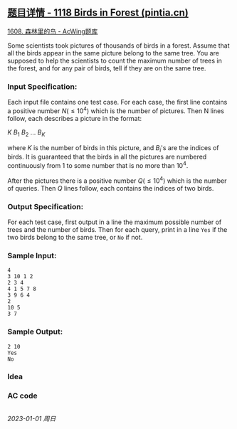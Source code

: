 ## [题目详情 - 1118 Birds in Forest (pintia.cn)](https://pintia.cn/problem-sets/994805342720868352/exam/problems/994805354108403712)

[1608. 森林里的鸟 - AcWing题库](https://www.acwing.com/problem/content/1610/)

Some scientists took pictures of thousands of birds in a forest. Assume that all the birds appear in the same picture belong to the same tree. You are supposed to help the scientists to count the maximum number of trees in the forest, and for any pair of birds, tell if they are on the same tree.

### Input Specification:

Each input file contains one test case. For each case, the first line contains a positive number $N ( \leq 10^4)$ which is the number of pictures. Then N lines follow, each describes a picture in the format:

$K~B_1~B_2~\dots~B_K$

where $K$ is the number of birds in this picture, and $B_i$'s are the indices of birds. It is guaranteed that the birds in all the pictures are numbered continuously from 1 to some number that is no more than $10^4$.

After the pictures there is a positive number $Q ( \leq 10^4)$ which is the number of queries. Then $Q$ lines follow, each contains the indices of two birds.

### Output Specification:

For each test case, first output in a line the maximum possible number of trees and the number of birds. Then for each query, print in a line `Yes` if the two birds belong to the same tree, or `No` if not.

### Sample Input:

```in
4
3 10 1 2
2 3 4
4 1 5 7 8
3 9 6 4
2
10 5
3 7
```

### Sample Output:

```out
2 10
Yes
No
```

### Idea



### AC code

```cpp
```


*2023-01-01 周日*
